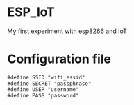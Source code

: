 # ESP_IoT
My first experiment with esp8266 and IoT

# Configuration file
```<conf.h>
#define SSID "wifi_essid"
#define SECRET "passphrase"
#define USER "username"
#define PASS "password"
```

